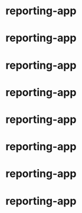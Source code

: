 # reporting-app
# reporting-app
# reporting-app
# reporting-app
# reporting-app
# reporting-app
# reporting-app
# reporting-app
